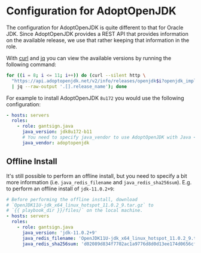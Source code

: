 # Configuration for AdoptOpenJDK

The configuration for AdoptOpenJDK is quite different to that for Oracle JDK.
Since AdoptOpenJDK provides a REST API that provides information on the
available release, we use that rather keeping that information in the role.

With [curl](https://curl.haxx.se) and [jq](https://stedolan.github.io/jq) you
can view the available versions by running the following command:

```bash
for ((i = 8; i <= 11; i++)) do (curl --silent http \
  "https://api.adoptopenjdk.net/v2/info/releases/openjdk$i?openjdk_impl=hotspot" \
  | jq --raw-output '.[].release_name'); done
```

For example to install AdoptOpenJDK `8u172` you would use the following
configuration:

```yaml
- hosts: servers
  roles:
    - role: gantsign.java
      java_version: jdk8u172-b11
      # You need to specify java_vendor to use AdoptOpenJDK with Java < 11
      java_vendor: adoptopenjdk
```

## Offline Install

It's still possible to perform an offline install, but you need to specify a
bit more information (i.e. `java_redis_filename` and
`java_redis_sha256sum`). E.g. to perform an offline install of `jdk-11.0.2+9`:

```yaml
# Before performing the offline install, download
# `OpenJDK11U-jdk_x64_linux_hotspot_11.0.2_9.tar.gz` to
# `{{ playbook_dir }}/files/` on the local machine.
- hosts: servers
  roles:
    - role: gantsign.java
      java_version: 'jdk-11.0.2+9'
      java_redis_filename: 'OpenJDK11U-jdk_x64_linux_hotspot_11.0.2_9.tar.gz'
      java_redis_sha256sum: 'd02089d834f7702ac1a9776d8d0d13ee174d0656cf036c6b68b9ffb71a6f610e'
```
